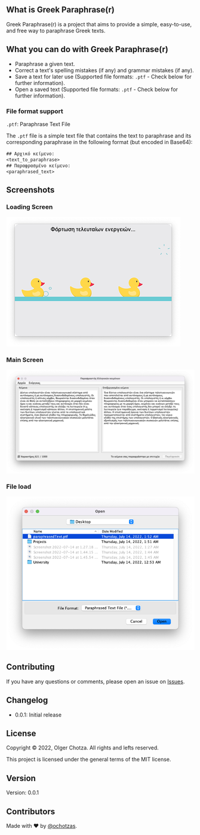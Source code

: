 ## What is Greek Paraphrase(r)

Greek Paraphrase(r) is a project that aims to provide a simple, easy-to-use, and free way to paraphrase Greek texts.

## What you can do with Greek Paraphrase(r)

- Paraphrase a given text.
- Correct a text's spelling mistakes (if any) and grammar mistakes (if any).
- Save a text for later use (Supported file formats: `.ptf` - Check below for further information).
- Open a saved text (Supported file formats: `.ptf` - Check below for further information).

### File format support

`.ptf`: Paraphrase Text File

The `.ptf` file is a simple text file that contains the text to paraphrase and its corresponding paraphrase in the following format (but encoded in Base64):

```
## Αρχικό κείμενο:
<text_to_paraphrase>
## Παραφρασμένο κείμενο:
<paraphrased_text>
```

## Screenshots

### Loading Screen
![](https://raw.githubusercontent.com/ochotzas/GreekParaphraserDesktop/main/screenshots/loading_screen.png)
### Main Screen
![](https://raw.githubusercontent.com/ochotzas/GreekParaphraserDesktop/main/screenshots/main_screen_on_action.png)
### File load
![](https://raw.githubusercontent.com/ochotzas/GreekParaphraserDesktop/main/screenshots/file_load.png)

## Contributing

If you have any questions or comments, please open an issue on [Issues](https://github.com/ochotzas/GreekParaphraserDesktop/issues).

## Changelog

- 0.0.1: Initial release

## License

Copyright © 2022, Olger Chotza. All rights and lefts reserved.

This project is licensed under the general terms of the MIT license.

## Version

Version: 0.0.1

## Contributors

Made with ❤ by [@ochotzas](https://github.com/ochotzas).
